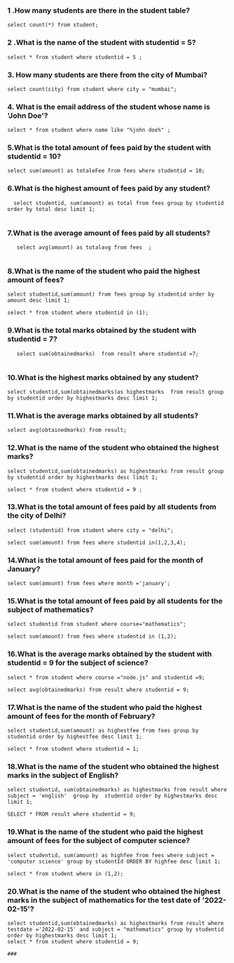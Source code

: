 ### 1 .How many students are there in the student table?
```
select count(*) from student;

```
### 2 .What is the name of the student with studentid = 5?
```
select * from student where studentid = 5 ;

```
### 3. How many students are there from the city of Mumbai?
```
select count(city) from student where city = "mumbai";

```
### 4. What is the email address of the student whose name is 'John Doe'?
```
select * from student where name like "%john doe%" ;

```
### 5.What is the total amount of fees paid by the student with studentid = 10?
```
select sum(amount) as totaleFee from fees where studentid = 10;

```
### 6.What is the highest amount of fees paid by any student?
```
  select studentid, sum(amount) as total from fees group by studentid order by total desc limit 1;
  
  ```
### 7.What is the average amount of fees paid by all students?
```
   select avg(amount) as totalavg from fees  ;
   
```
### 8.What is the name of the student who paid the highest amount of fees?
```
select studentid,sum(amount) from fees group by studentid order by amount desc limit 1;

select * from student where studentid in (1);

```
### 9.What is the total marks obtained by the student with studentid = 7?
```
   select sum(obtainedmarks)  from result where studentid =7;
   
```
### 10.What is the highest marks obtained by any student?
```
select studentid,sum(obtainedmarks)as highestmarks  from result group by studentid order by highestmarks desc limit 1;

```
### 11.What is the average marks obtained by all students?
```
select avg(obtainedmarks) from result;

```
### 12.What is the name of the student who obtained the highest marks?
```
select studentid,sum(obtainedmarks) as highestmarks from result group by studentid order by highestmarks desc limit 1;

select * from student where studentid = 9 ;

```
### 13.What is the total amount of fees paid by all students from the city of Delhi?
```
select (studentid) from student where city = "delhi";

select sum(amount) from fees where studentid in(1,2,3,4);

```
### 14.What is the total amount of fees paid for the month of January?
```
select sum(amount) from fees where month ='january';

```
### 15.What is the total amount of fees paid by all students for the subject of mathematics?
```
select studentid from student where course="mathematics";

select sum(amount) from fees where studentid in (1,2);

```
### 16.What is the average marks obtained by the student with studentid = 9 for the subject of science?
```
select * from student where course ="node.js" and studentid =9;

select avg(obtainedmarks) from result where studentid = 9;

````
### 17.What is the name of the student who paid the highest amount of fees for the month of February? 
```
select studentid,sum(amount) as highestfee from fees group by studentid order by highestfee desc limit 1;

select * from student where studentid = 1;

```

### 18.What is the name of the student who obtained the highest marks in the subject of English?
```
select studentid, sum(obtainedmarks) as highestmarks from result where subject = 'english'  group by  studentid order by highestmarks desc limit 1;

SELECT * FROM result where studentid = 9;

```
### 19.What is the name of the student who paid the highest amount of fees for the subject of computer science?
```
select studentid, sum(amount) as highfee from fees where subject = 'computer science' group by studentId ORDER BY highfee desc limit 1;

select * from student where in (1,2);

```
### 20.What is the name of the student who obtained the highest marks in the subject of mathematics for the test date of '2022-02-15'?

```
select studentid,sum(obtainedmarks) as highestmarks from result where testdate ='2022-02-15' and subject = "mathematics" group by studentid order by highestmarks desc limit 1;
select * from student where studentid = 9;

###


  












